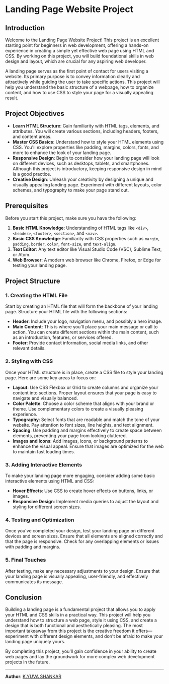 # Landing Page Website Project

## Introduction

Welcome to the Landing Page Website Project! This project is an excellent starting point for beginners in web development, offering a hands-on experience in creating a simple yet effective web page using HTML and CSS. By working on this project, you will build foundational skills in web design and layout, which are crucial for any aspiring web developer.

A landing page serves as the first point of contact for users visiting a website. Its primary purpose is to convey information clearly and attractively while guiding the user to take specific actions. This project will help you understand the basic structure of a webpage, how to organize content, and how to use CSS to style your page for a visually appealing result.

## Project Objectives

- **Learn HTML Structure**: Gain familiarity with HTML tags, elements, and attributes. You will create various sections, including headers, footers, and content areas.
- **Master CSS Basics**: Understand how to style your HTML elements using CSS. You'll explore properties like padding, margins, colors, fonts, and more to enhance the look of your landing page.
- **Responsive Design**: Begin to consider how your landing page will look on different devices, such as desktops, tablets, and smartphones. Although this project is introductory, keeping responsive design in mind is a good practice.
- **Creative Design**: Unleash your creativity by designing a unique and visually appealing landing page. Experiment with different layouts, color schemes, and typography to make your page stand out.

## Prerequisites

Before you start this project, make sure you have the following:

1. **Basic HTML Knowledge**: Understanding of HTML tags like `<div>`, `<header>`, `<footer>`, `<section>`, and `<nav>`.
2. **Basic CSS Knowledge**: Familiarity with CSS properties such as `margin`, `padding`, `border`, `color`, `font-size`, and `text-align`.
3. **Text Editor**: Any text editor like Visual Studio Code (VSC), Sublime Text, or Atom.
4. **Web Browser**: A modern web browser like Chrome, Firefox, or Edge for testing your landing page.

## Project Structure

### 1. **Creating the HTML File**

Start by creating an HTML file that will form the backbone of your landing page. Structure your HTML file with the following sections:

- **Header**: Include your logo, navigation menu, and possibly a hero image.
- **Main Content**: This is where you'll place your main message or call to action. You can create different sections within the main content, such as an introduction, features, or services offered.
- **Footer**: Provide contact information, social media links, and other relevant details.

### 2. **Styling with CSS**

Once your HTML structure is in place, create a CSS file to style your landing page. Here are some key areas to focus on:

- **Layout**: Use CSS Flexbox or Grid to create columns and organize your content into sections. Proper layout ensures that your page is easy to navigate and visually balanced.
- **Color Palette**: Choose a color scheme that aligns with your brand or theme. Use complementary colors to create a visually pleasing experience.
- **Typography**: Select fonts that are readable and match the tone of your website. Pay attention to font sizes, line heights, and text alignment.
- **Spacing**: Use padding and margins effectively to create space between elements, preventing your page from looking cluttered.
- **Images and Icons**: Add images, icons, or background patterns to enhance the visual appeal. Ensure that images are optimized for the web to maintain fast loading times.

### 3. **Adding Interactive Elements**

To make your landing page more engaging, consider adding some basic interactive elements using HTML and CSS:

- **Hover Effects**: Use CSS to create hover effects on buttons, links, or images.
- **Responsive Design**: Implement media queries to adjust the layout and styling for different screen sizes.

### 4. **Testing and Optimization**

Once you've completed your design, test your landing page on different devices and screen sizes. Ensure that all elements are aligned correctly and that the page is responsive. Check for any overlapping elements or issues with padding and margins.

### 5. **Final Touches**

After testing, make any necessary adjustments to your design. Ensure that your landing page is visually appealing, user-friendly, and effectively communicates its message.

## Conclusion

Building a landing page is a fundamental project that allows you to apply your HTML and CSS skills in a practical way. This project will help you understand how to structure a web page, style it using CSS, and create a design that is both functional and aesthetically pleasing. The most important takeaway from this project is the creative freedom it offers—experiment with different design elements, and don't be afraid to make your landing page uniquely yours.

By completing this project, you'll gain confidence in your ability to create web pages and lay the groundwork for more complex web development projects in the future.

---

**Author**: [K.YUVA SHANKAR](https://www.linkedin.com/in/yuva-shankar-4ba786228?utm_source=share&utm_campaign=share_via&utm_content=profile&utm_medium=android_app)
